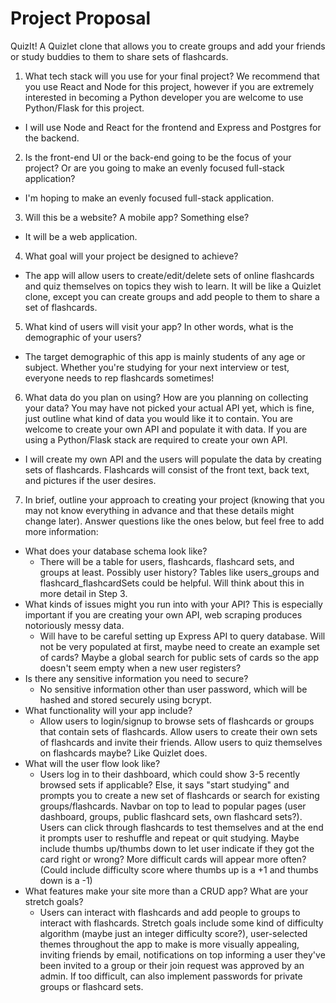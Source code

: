 # Project Proposal
QuizIt! A Quizlet clone that allows you to create groups and add your friends or study buddies to them to share sets of flashcards. 
1. What tech stack will you use for your final project? We recommend that you use
React and Node for this project, however if you are extremely interested in
becoming a Python developer you are welcome to use Python/Flask for this
project.

  - I will use Node and React for the frontend and Express and Postgres for the backend.

2. Is the front-end UI or the back-end going to be the focus of your project? Or are
you going to make an evenly focused full-stack application?

  - I'm hoping to make an evenly focused full-stack application.

3. Will this be a website? A mobile app? Something else?

  - It will be a web application. 

4. What goal will your project be designed to achieve?

  - The app will allow users to create/edit/delete sets of online flashcards and quiz themselves on topics they wish to learn. It will be like a Quizlet clone, except you can create groups and add people to them to share a set of flashcards. 

5. What kind of users will visit your app? In other words, what is the demographic of
your users?

  - The target demographic of this app is mainly students of any age or subject. Whether you're studying for your next interview or test, everyone needs to rep flashcards sometimes!

6.  What data do you plan on using? How are you planning on collecting your data?
You may have not picked your actual API yet, which is fine, just outline what kind
of data you would like it to contain. You are welcome to create your own API and
populate it with data. If you are using a Python/Flask stack are required to create
your own API.

  - I will create my own API and the users will populate the data by creating sets of flashcards. Flashcards will consist of the front text, back text, and pictures if the user desires. 

7. In brief, outline your approach to creating your project (knowing that you may not know everything in advance and that these details might change later). Answer questions like the ones below, but feel free to add more information:
  - What does your database schema look like?
    - There will be a table for users, flashcards, flashcard sets, and groups at least. Possibly user history? Tables like users_groups and flashcard_flashcardSets could be helpful. Will think about this in more detail in Step 3.
  - What kinds of issues might you run into with your API? This is especially
important if you are creating your own API, web scraping produces
notoriously messy data.
    - Will have to be careful setting up Express API to query database. Will not be very populated at first, maybe need to create an example set of cards? Maybe a global search for public sets of cards so the app doesn't seem empty when a new user registers?
  - Is there any sensitive information you need to secure?
    - No sensitive information other than user password, which will be hashed and stored securely using bcrypt.
  - What functionality will your app include?
    - Allow users to login/signup to browse sets of flashcards or groups that contain sets of flashcards. Allow users to create their own sets of flashcards and invite their friends. Allow users to quiz themselves on flashcards maybe? Like Quizlet does. 
  - What will the user flow look like?
    - Users log in to their dashboard, which could show 3-5 recently browsed sets if applicable? Else, it says "start studying" and prompts you to create a new set of flashcards or search for existing groups/flashcards. Navbar on top to lead to popular pages (user dashboard, groups, public flashcard sets, own flashcard sets?). Users can click through flashcards to test themselves and at the end it prompts user to reshuffle and repeat or quit studying. Maybe include thumbs up/thumbs down to let user indicate if they got the card right or wrong? More difficult cards will appear more often? (Could include difficulty score where thumbs up is a +1 and thumbs down is a -1)
  - What features make your site more than a CRUD app? What are your
stretch goals?
    - Users can interact with flashcards and add people to groups to interact with flashcards. Stretch goals include some kind of difficulty algorithm (maybe just an integer difficulty score?), user-selected themes throughout the app to make is more visually appealing, inviting friends by email, notifications on top informing a user they've been invited to a group or their join request was approved by an admin. If too difficult, can also implement passwords for private groups or flashcard sets. 